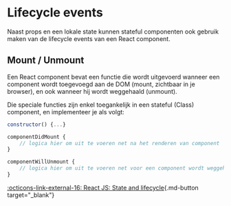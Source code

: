 # Lifecycle events

Naast props en een lokale state kunnen stateful componenten ook gebruik maken van de lifecycle events van een React component.

## Mount / Unmount

Een React component bevat een functie die wordt uitgevoerd wanneer een component wordt toegevoegd aan de DOM (mount, zichtbaar in je browser), en ook wanneer hij wordt weggehaald (unmount).

Die speciale functies zijn enkel toegankelijk in een stateful (Class) component, en implementeer je als volgt:

```javascript
constructor() {...}

componentDidMount {
    // logica hier om uit te voeren net na het renderen van component
}

componentWillUnmount {
    // logica hier om uit te voeren net voor een component wordt weggehaald
}
```

[:octicons-link-external-16: React JS: State and lifecycle](https://reactjs.org/docs/state-and-lifecycle.html#adding-lifecycle-methods-to-a-class){.md-button target="_blank"}
